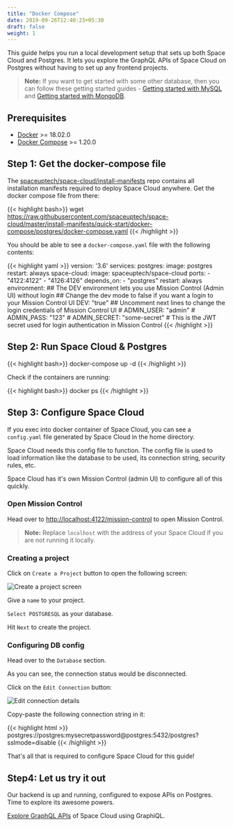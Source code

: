 ```yaml
---
title: "Docker Compose"
date: 2019-09-26T12:40:23+05:30
draft: false
weight: 1
---
```


This guide helps you run a local development setup that sets up both Space Cloud and Postgres. It lets you explore the GraphQL APIs of Space Cloud on Postgres without having to set up any frontend projects.

> **Note:** If you want to get started with some other database, then you can follow these getting started guides - [Getting started with MySQL](https://blog.spaceuptech.com/posts/getting-started-with-graphql-and-mysql/) and [Getting started with MongoDB](https://blog.spaceuptech.com/posts/getting-started-with-graphql-and-mongo/).

## Prerequisites

- [Docker](https://docs.docker.com/install/) >= 18.02.0
- [Docker Compose](https://docs.docker.com/compose/install/) >= 1.20.0


## Step 1: Get the docker-compose file

The [spaceuptech/space-cloud/install-manifests](https://github.com/spaceuptech/space-cloud/tree/master/install-manifests) repo contains all installation manifests required to deploy Space Cloud anywhere. Get the docker compose file from there:

{{< highlight bash>}}
wget https://raw.githubusercontent.com/spaceuptech/space-cloud/master/install-manifests/quick-start/docker-compose/postgres/docker-compose.yaml
{{< /highlight >}}

You should be able to see a `docker-compose.yaml` file with the following contents:

{{< highlight yaml >}}
version: '3.6'
services:
  postgres:
    image: postgres
    restart: always
  space-cloud:
    image: spaceuptech/space-cloud
    ports:
    - "4122:4122"
    - "4126:4126"
    depends_on:
    - "postgres"
    restart: always
    environment:
      ## The DEV environment lets you use Mission Control (Admin UI) without login
      ## Change the dev mode to false if you want a login to your Mission Control UI
      DEV: "true"
      ## Uncomment next lines to change the login credentials of Mission Control UI
      # ADMIN_USER: "admin"
      # ADMIN_PASS: "123"
      # ADMIN_SECRET: "some-secret" # This is the JWT secret used for login authentication in Mission Control
{{< /highlight >}}

## Step 2: Run Space Cloud & Postgres

{{< highlight bash>}}
docker-compose up -d
{{< /highlight >}}

Check if the containers are running:

{{< highlight bash>}}
docker ps
{{< /highlight >}}

## Step 3: Configure Space Cloud

If you exec into docker container of Space Cloud, you can see a `config.yaml` file generated by Space Cloud in the home directory.

Space Cloud needs this config file to function. The config file is used to load information like the database to be used, its connection string, security rules, etc. 

Space Cloud has it's own Mission Control (admin UI) to configure all of this quickly. 

### Open Mission Control

Head over to [http://localhost:4122/mission-control](http://localhost:4122/mission-control) to open Mission Control.

> **Note:** Replace `localhost` with the address of your Space Cloud if you are not running it locally. 

### Creating a project

Click on `Create a Project` button to open the following screen:

![Create a project screen](/images/screenshots/create-project.png)

Give a `name` to your project. 

`Select POSTGRESQL` as your database.

Hit `Next` to create the project. 

### Configuring DB config

Head over to the `Database` section. 

As you can see, the connection status would be disconnected.

Click on the `Edit Connection` button:

![Edit connection details](/images/screenshots/edit-connection-postgres.png)

Copy-paste the following connection string in it: 

{{< highlight html >}}
postgres://postgres:mysecretpassword@postgres:5432/postgres?sslmode=disable
{{< /highlight >}}

That's all that is required to configure Space Cloud for this guide!

## Step4: Let us try it out 

Our backend is up and running, configured to expose APIs on Postgres. Time to explore its awesome powers. 

[Explore GraphQL APIs](/getting-started/quick-start/explore-graphql) of Space Cloud using GraphiQL.
